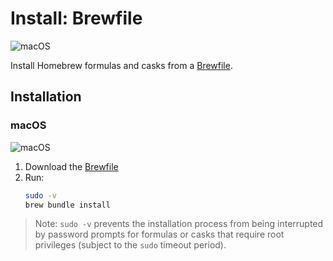 # Install: Brewfile

![macOS](https://raw.githubusercontent.com/weibeld-setup/.github/main/badge/macos.svg)

Install Homebrew formulas and casks from a [Brewfile](https://github.com/Homebrew/homebrew-bundle).

## Installation

### macOS

![macOS](https://raw.githubusercontent.com/weibeld-setup/.github/main/badge/macos.svg)

1. Download the [Brewfile](https://raw.githubusercontent.com/weibeld-setup/install-brewfile/main/Brewfile)
1. Run:
   ```bash
   sudo -v
   brew bundle install
   ```

> Note: `sudo -v` prevents the installation process from being interrupted by password prompts for formulas or casks that require root privileges (subject to the `sudo` timeout period).
